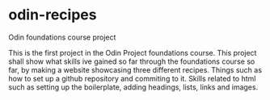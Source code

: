 # odin-recipes
Odin foundations course project

This is the first project in the Odin Project foundations course.
This project shall show what skills ive gained so far through the foundations course so far, by making a website showcasing three different recipes.
Things such as how to set up a github repository and commiting to it.
Skills related to html such as setting up the boilerplate, adding headings, lists, links and images.